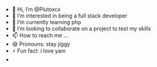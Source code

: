- 👋 Hi, I’m @Plutoxcx
- 👀 I’m interested in being a full stack developer
- 🌱 I’m currently learning php
- 💞️ I’m looking to collaborate on a project to test my skills
- 📫 How to reach me ...
- 😄 Pronouns: stay jiggy
- ⚡ Fun fact: i love yam
- 

<!---
Plutoxcx/Plutoxcx is a ✨ special ✨ repository because its `README.md` (this file) appears on your GitHub profile.
You can click the Preview link to take a look at your changes.
--->
